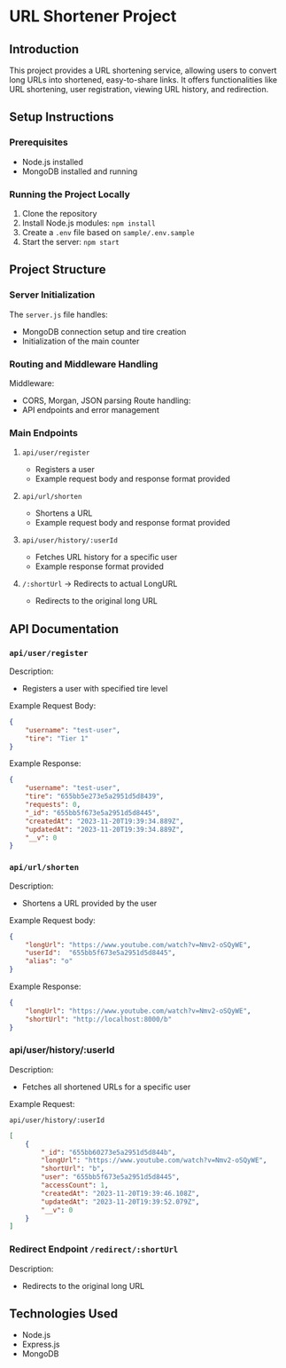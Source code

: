<!-- @format -->

# URL Shortener Project

## Introduction

This project provides a URL shortening service, allowing users to convert long URLs into shortened, easy-to-share links. It offers functionalities like URL shortening, user registration, viewing URL history, and redirection.

## Setup Instructions

### Prerequisites

- Node.js installed
- MongoDB installed and running

### Running the Project Locally

1. Clone the repository
2. Install Node.js modules: `npm install`
3. Create a `.env` file based on `sample/.env.sample`
4. Start the server: `npm start`

## Project Structure

### Server Initialization

The `server.js` file handles:

- MongoDB connection setup and tire creation
- Initialization of the main counter

### Routing and Middleware Handling

Middleware:

- CORS, Morgan, JSON parsing
  Route handling:
- API endpoints and error management

### Main Endpoints

1. `api/user/register`

   - Registers a user
   - Example request body and response format provided

2. `api/url/shorten`

   - Shortens a URL
   - Example request body and response format provided

3. `api/user/history/:userId`

   - Fetches URL history for a specific user
   - Example response format provided

4. `/:shortUrl` -> Redirects to actual LongURL
   - Redirects to the original long URL

## API Documentation

### `api/user/register`

Description:

- Registers a user with specified tire level

Example Request Body:

````json
{
    "username": "test-user",
    "tire": "Tier 1"
}
````

Example Response:
````json
{
    "username": "test-user",
    "tire": "655bb5e273e5a2951d5d8439",
    "requests": 0,
    "_id": "655bb5f673e5a2951d5d8445",
    "createdAt": "2023-11-20T19:39:34.889Z",
    "updatedAt": "2023-11-20T19:39:34.889Z",
    "__v": 0
}
````
###  `api/url/shorten`
Description:
- Shortens a URL provided by the user

Example Request body:

````json
{
    "longUrl": "https://www.youtube.com/watch?v=Nmv2-oSQyWE",
    "userId":  "655bb5f673e5a2951d5d8445",
    "alias": "o"
}
````

Example Response:

````json
{
	"longUrl": "https://www.youtube.com/watch?v=Nmv2-oSQyWE",
	"shortUrl": "http://localhost:8000/b"
}
````

### api/user/history/:userId

Description:

- Fetches all shortened URLs for a specific user

Example Request:

`api/user/history/:userId`

````json
[
    {
        "_id": "655bb60273e5a2951d5d844b",
        "longUrl": "https://www.youtube.com/watch?v=Nmv2-oSQyWE",
        "shortUrl": "b",
        "user": "655bb5f673e5a2951d5d8445",
        "accessCount": 1,
        "createdAt": "2023-11-20T19:39:46.108Z",
        "updatedAt": "2023-11-20T19:39:52.079Z",
        "__v": 0
    }
]
````

### Redirect Endpoint `/redirect/:shortUrl`

Description:
- Redirects to the original long URL

## Technologies Used
- Node.js
- Express.js
- MongoDB